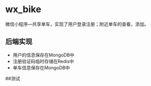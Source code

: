 # wx_bike
微信小程序—共享单车，实现了用户登录注册；附近单车的查看，添加。

## 后端实现
* 用户的信息保存在MongoDB中
* 注册验证码临时存储在Redis中
* 单车信息保存在MongoDB中

##测试
